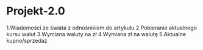 # Projekt-2.0


1.Wiadomości ze świata z odnośnikiem do artykułu
2.Pobieranie aktualnego kursu walut
3.Wymiana waluty na zł
4.Wymiana zł na walutę
5.Aktualne kupno/sprzedaż
